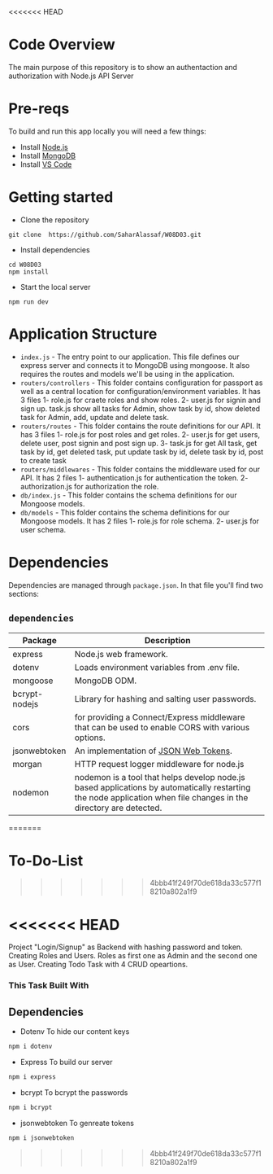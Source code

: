 <<<<<<< HEAD
# Code Overview
The main purpose of this repository is to show an authentaction and authorization with Node.js API Server 

# Pre-reqs
To build and run this app locally you will need a few things:
- Install [Node.js](https://nodejs.org/en/)
- Install [MongoDB](https://docs.mongodb.com/manual/installation/)
- Install [VS Code](https://code.visualstudio.com/)

# Getting started
- Clone the repository
```
git clone  https://github.com/SaharAlassaf/W08D03.git 
```
- Install dependencies
```
cd W08D03
npm install
```
- Start the local server
```
npm run dev
```

# Application Structure

- `index.js` - The entry point to our application. This file defines our express server and connects it to MongoDB using mongoose. It also requires the routes and models we'll be using in the application.
- `routers/controllers` - This folder contains configuration for passport as well as a central location for configuration/environment variables. It has 3 files 1- role.js for craete roles and show roles. 2- user.js for signin and sign up. task.js show all tasks for Admin, show task by id, show deleted task for Admin, add, update and delete task.
- `routers/routes` - This folder contains the route definitions for our API. It has 3 files 1- role.js for post roles and get roles. 2- user.js for get users, delete user, post signin and post sign up. 3- task.js for get All task, get task by id, get deleted task, put update task by id, delete task by id, post to create task
- `routers/middlewares` - This folder contains the middleware used for our API. It has 2 files 1- authentication.js for authentication the token. 2- authorization.js for authorization the role.
- `db/index.js` - This folder contains the schema definitions for our Mongoose models.
- `db/models` - This folder contains the schema definitions for our Mongoose models. It has 2 files 1- role.js for role schema. 2- user.js for user schema.

# Dependencies
Dependencies are managed through `package.json`.
In that file you'll find two sections:

## `dependencies`

| Package                         | Description                                                                             |
| ------------------------------- | --------------------------------------------------------------------------------------- |
| express                         | Node.js web framework.                                                                  |
| dotenv                          | Loads environment variables from .env file.                                             |
| mongoose                        | MongoDB ODM.                                                                            |
| bcrypt-nodejs                   | Library for hashing and salting user passwords.                                         |
| cors                           |  for providing a Connect/Express middleware that can be used to enable CORS with various options.                                                                                                                    |
| jsonwebtoken                   | An implementation of [JSON Web Tokens](https://datatracker.ietf.org/doc/html/rfc7519).   |
| morgan                        | HTTP request logger middleware for node.js                                                |
| nodemon                        | nodemon is a tool that helps develop node.js based applications by automatically restarting the node application when file changes in the directory are detected.                                                                                      |
=======
# To-Do-List
>>>>>>> 4bbb41f249f70de618da33c577f18210a802a1f9


<<<<<<< HEAD
=======
Project "Login/Signup" as Backend with hashing password and token.
Creating Roles and Users.
Roles as first one as Admin and the second one as User.
Creating Todo Task with 4 CRUD opeartions.


### This Task Built With

## Dependencies

- Dotenv
  To hide our content keys

```bash
npm i dotenv
```

- Express
  To build our server

```bash
npm i express
```

- bcrypt
  To bcrypt the passwords

```bash
npm i bcrypt
```

- jsonwebtoken
 To genreate tokens

```bash
npm i jsonwebtoken
```
>>>>>>> 4bbb41f249f70de618da33c577f18210a802a1f9
